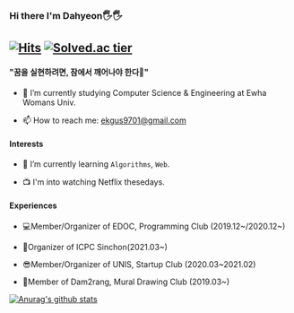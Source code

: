   
### Hi there I'm Dahyeon🖐🖐 
[![Hits](https://hits.seeyoufarm.com/api/count/incr/badge.svg?url=https%3A%2F%2Fgithub.com%2Fekgus9701&count_bg=%23E71B8E&title_bg=%23555555&icon=&icon_color=%23E7E7E7&title=hits&edge_flat=false)](https://hits.seeyoufarm.com) [![Solved.ac tier](http://mazassumnida.wtf/api/mini/generate_badge?boj=ekgus9701)](https://solved.ac/ekgus9701)
---
#### "꿈을 실현하려면, 잠에서 깨어나야 한다🎇"

- 🏰 I’m currently studying Computer Science & Engineering at Ewha Womans Univ.

- 📫 How to reach me: ekgus9701@gmail.com


#### Interests

- 🌱 I’m currently learning `Algorithms`, `Web`.

- 📺 I'm into watching Netflix thesedays.


#### Experiences

- 💻Member/Organizer of EDOC, Programming Club (2019.12~/2020.12~)

- 🏫Organizer of ICPC Sinchon(2021.03~)

- 😎Member/Organizer of UNIS, Startup Club (2020.03~2021.02)

- 🎨Member of Dam2rang, Mural Drawing Club (2019.03~)


[![Anurag's github stats](https://github-readme-stats.vercel.app/api?username=ekgus9701&theme=radical)](https://github.com/ekgus9701/github-readme-stats)

<!--
**ekgus9701/ekgus9701** is a ✨ _special_ ✨ repository because its `README.md` (this file) appears on your GitHub profile.

Here are some ideas to get you started:
- 📺 I'm into ... thesedays.
-🔭 I’m currently working on 
-🌱 I’m currently learning 
- 👯 I’m looking to collaborate on ...
- 🤔 I’m looking for help with ...
- 💬 Ask me about ...
- 📫 How to reach me: ...
- 😄 Pronouns: ...
- ⚡ Fun fact: ...
-->
